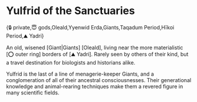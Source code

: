# Yulfrid of the Sanctuaries

{🔒 private,😇 gods,Oleald,Yyenwid Erda,Giants,Taqadum Period,Hīkoi Period,⛰️ Yadri}

An old, wisened [Giant|Giants] [Oleald], living near the more materialistic [⭕ outer ring] borders of [⛰️ Yadri]. Rarely seen by others of their kind, but a travel destination for biologists and historians alike.

Yulfrid is the last of a line of menagerie-keeper Giants, and a conglomeration of all of their ancestral consciousnesses. Their generational knowledge and animal-rearing techniques make them a revered figure in many scientific fields.
